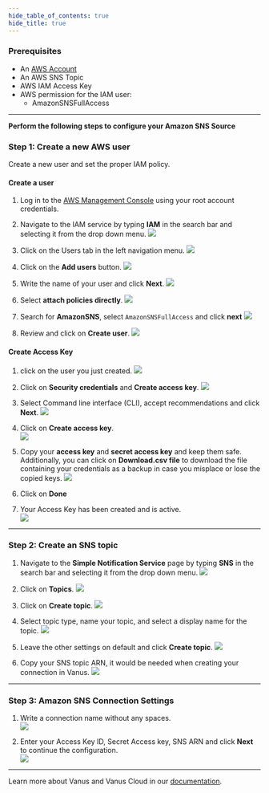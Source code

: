```yaml
--- 
hide_table_of_contents: true
hide_title: true
---
```


### Prerequisites

- An [AWS Account](https://aws.amazon.com) 
- An AWS SNS Topic 
- AWS IAM Access Key 
- AWS permission for the IAM user: 
  - AmazonSNSFullAccess


---

**Perform the following steps to configure your Amazon SNS Source**

### Step 1: Create a new AWS user 

Create a new user and set the proper IAM policy. 

#### Create a user 

1. Log in to the [AWS Management Console](https://aws.amazon.com/) using your root account credentials. 

2. Navigate to the IAM service by typing **IAM** in the search bar and selecting it from the drop down menu. 
![](images/iam.png)  

3. Click on the Users tab in the left navigation menu. 
![](images/select%20users.png)  

4. Click on the **Add users** button. 
![](images/add%20users.png)  

5. Write the name of your user and click **Next**. 
![](images/name%20user.png)  

6. Select **attach policies directly**. 
![](images/attach%20policies%20directly.png)  

7. Search for **AmazonSNS**, select `AmazonSNSFullAccess` and click **next** 
![](images/sns%20full%20access.png)  

8. Review and click on **Create user**. 
![](images/create%20user.png)  

#### Create Access Key 

1. click on the user you just created. 
![](images/click%20into%20user.png)  

2. Click on **Security credentials** and **Create access key**. 
![](images/create%20access%20key.png)  

3. Select Command line interface (CLI), accept recommendations and click **Next**. 
![](images/cli%20access.png)  

4. Click on **Create access key**.  
![](images/create%20access%20key%20final.png)  

5. Copy your **access key** and **secret access key** and keep them safe. Additionally, you can click on **Download.csv file** to download the file containing your credentials as a backup in case you misplace or lose the copied keys. 
![](images/csv.png) 

6. Click on **Done**

7. Your Access Key has been created and is active.  
![](images/active%20access%20key.png)  

---

### Step 2: Create an SNS topic 

1. Navigate to the **Simple Notification Service** page by typing **SNS** in the search bar and selecting it from the drop down menu. 
![](images/sns%20search.png)  

2. Click on **Topics**. 
![](images/select%20topics.png)  

3. Click on **Create topic**. 
![](images/create%20topic.png)  

4. Select topic type, name your topic, and select a display name for the topic. 
![](images/create%20topic2.png)  

5. Leave the other settings on default and click **Create topic**. 
![](images/create%20topic%20final.png)  

6. Copy your SNS topic ARN, it would be needed when creating your connection in Vanus. 
![](images/topic%20arn.png)  

---

### Step 3: Amazon SNS Connection Settings 

1. Write a connection name without any spaces.  
![](images/Name%20connection.png)  

2. Enter your Access Key ID, Secret Access key, SNS ARN and click **Next** to continue the configuration.  
![](images/Source%20config.png)  

---

Learn more about Vanus and Vanus Cloud in our [documentation](https://docs.vanus.ai).
